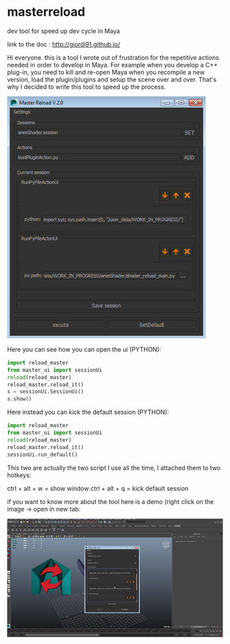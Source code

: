 masterreload
============

dev tool for speed up dev cycle in Maya

link to the doc : http://giordi91.github.io/

Hi everyone. this is a tool I wrote out of frustration for the repetitive actions needed
in order to develop in Maya.
For example when you develop a C++ plug-in, you need to kill and re-open Maya 
when you recompile a new version, load the plugin/plugins and setup the scene 
over and over.
That's why I decided to write this tool to speed up the process.

![Alt UI](/doc/resources/ui_screen.png)

Here you can see how you can open the ui (PYTHON):

```python
import reload_master
from master_ui import sessionUi
reload(reload_master)
reload_master.reload_it()
s = sessionUi.SessionUi()
s.show()
```

Here instead you can kick the default session (PYTHON):

```python
import reload_master
from master_ui import sessionUi
reload(reload_master)
reload_master.reload_it()
sessionUi.run_default()
```

This two are actually the two script I use all the time, I attached them to two hotkeys:

ctrl + alt + w  = show window
ctrl + alt + q  = kick default session

if you want to know more about the tool here is a demo (right click on the image -> open in new tab:

[![IMAGE DEMO](/doc/resources/reloadMasterThumb.png)](https://vimeo.com/107648350)